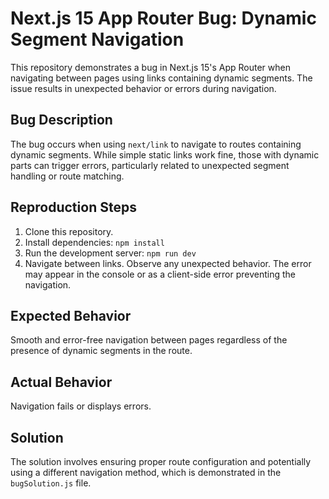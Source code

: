# Next.js 15 App Router Bug: Dynamic Segment Navigation

This repository demonstrates a bug in Next.js 15's App Router when navigating between pages using links containing dynamic segments.  The issue results in unexpected behavior or errors during navigation.

## Bug Description

The bug occurs when using `next/link` to navigate to routes containing dynamic segments.  While simple static links work fine, those with dynamic parts can trigger errors, particularly related to unexpected segment handling or route matching.

## Reproduction Steps

1. Clone this repository.
2. Install dependencies: `npm install`
3. Run the development server: `npm run dev`
4. Navigate between links. Observe any unexpected behavior.  The error may appear in the console or as a client-side error preventing the navigation.

## Expected Behavior

Smooth and error-free navigation between pages regardless of the presence of dynamic segments in the route.

## Actual Behavior

Navigation fails or displays errors.

## Solution

The solution involves ensuring proper route configuration and potentially using a different navigation method, which is demonstrated in the `bugSolution.js` file.